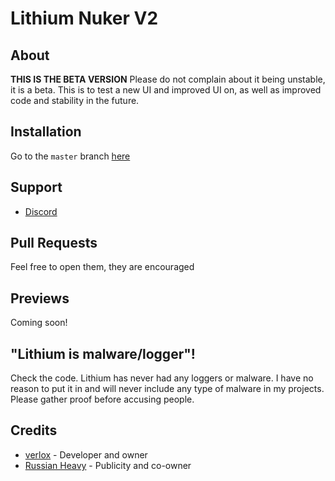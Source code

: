 # Lithium Nuker V2

## About
**THIS IS THE BETA VERSION** Please do not complain about it being unstable, it is a beta. This is to test a new UI and improved UI on, as well as improved code and stability in the future.

## Installation
Go to the `master` branch [here](https://github.com/verlox/Lithium-Nuker-2/tree/master)

## Support
* [Discord](https://discord.gg/arsenic)

## Pull Requests
Feel free to open them, they are encouraged

## Previews
Coming soon!

## "Lithium is malware/logger"!
Check the code. Lithium has never had any loggers or malware. I have no reason to put it in and will never include any type of malware in my projects. Please gather proof before accusing people.

## Credits
* [verlox](https://github.com/verlox) - Developer and owner
* [Russian Heavy](https://github.com/russianheavy1337) - Publicity and co-owner
